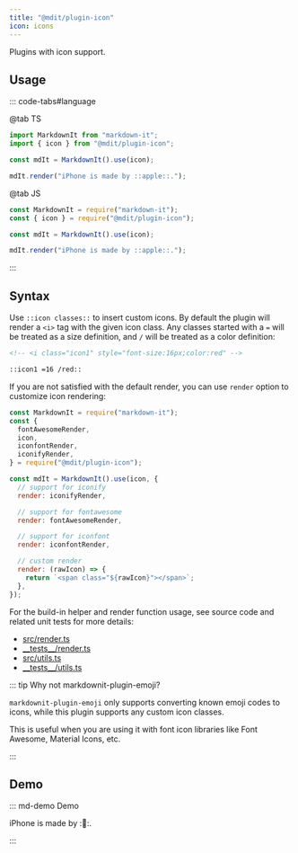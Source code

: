 ```yaml
---
title: "@mdit/plugin-icon"
icon: icons
---
```


Plugins with icon support.

<!-- more -->

## Usage

::: code-tabs#language

@tab TS

```ts
import MarkdownIt from "markdown-it";
import { icon } from "@mdit/plugin-icon";

const mdIt = MarkdownIt().use(icon);

mdIt.render("iPhone is made by ::apple::.");
```

@tab JS

```js
const MarkdownIt = require("markdown-it");
const { icon } = require("@mdit/plugin-icon");

const mdIt = MarkdownIt().use(icon);

mdIt.render("iPhone is made by ::apple::.");
```

:::

## Syntax

Use `::icon classes::` to insert custom icons. By default the plugin will render a `<i>` tag with the given icon class. Any classes started with a `=` will be treated as a size definition, and `/` will be treated as a color definition:

```md
<!-- <i class="icon1" style="font-size:16px;color:red" -->

::icon1 =16 /red::
```

If you are not satisfied with the default render, you can use `render` option to customize icon rendering:

```js
const MarkdownIt = require("markdown-it");
const {
  fontAwesomeRender,
  icon,
  iconfontRender,
  iconifyRender,
} = require("@mdit/plugin-icon");

const mdIt = MarkdownIt().use(icon, {
  // support for iconify
  render: iconifyRender,

  // support for fontawesome
  render: fontAwesomeRender,

  // support for iconfont
  render: iconfontRender,

  // custom render
  render: (rawIcon) => {
    return `<span class="${rawIcon}"></span>`;
  },
});
```

For the build-in helper and render function usage, see source code and related unit tests for more details:

- [src/render.ts](https://github.com/mdit-plugins/mdit-plugins/tree/main/packages/icon/src/render.ts)
- [\_\_tests\_\_/render.ts](https://github.com/mdit-plugins/mdit-plugins/tree/main/packages/icon/__tests__/render.ts)
- [src/utils.ts](https://github.com/mdit-plugins/mdit-plugins/tree/main/packages/icon/src/utils.ts)
- [\_\_tests\_\_/utils.ts](https://github.com/mdit-plugins/mdit-plugins/tree/main/packages/icon/__tests__/utils.ts)

::: tip Why not markdownit-plugin-emoji?

`markdownit-plugin-emoji` only supports converting known emoji codes to icons, while this plugin supports any custom icon classes.

This is useful when you are using it with font icon libraries like Font Awesome, Material Icons, etc.

:::

## Demo

::: md-demo Demo

iPhone is made by ::apple::.

:::
